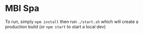 # MBI Spa

To run, simply `npm install` then run `./start.sh` which will create a production build (or `npm start` to start a local dev)
